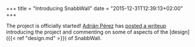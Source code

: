 +++
title = "Introducing SnabbWall"
date = "2015-12-31T12:39:13+02:00"
+++

The project is officially started! <!--more--> [Adrián Pérez](http://perezdecastro.org) has [posted a writeup](http://perezdecastro.org/2015/introducing-snabbwall.html) introducing the project and commenting on some of aspects of the [design]({{< ref "design.md" >}}) of <span class="appname">SnabbWall</span>.
